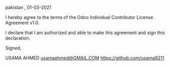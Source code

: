 pakistan , 01-03-2021

I hereby agree to the terms of the Odoo Individual Contributor License
Agreement v1.0.

I declare that I am authorized and able to make this agreement and sign this
declaration.

Signed,

USAMA AHMED usamaahmed@GMAIL.COM  https://github.com/usama9211
